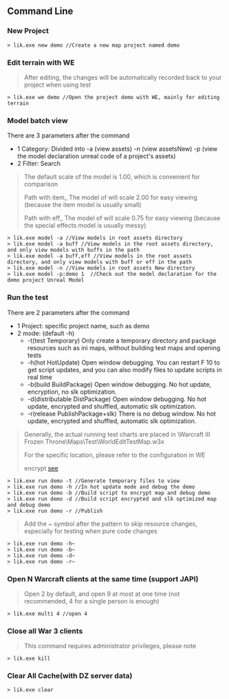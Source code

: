 ## Command Line

### New Project

```
> lik.exe new demo //Create a new map project named demo
```

### Edit terrain with WE

> After editing, the changes will be automatically recorded back to your project when using test

```
> lik.exe we demo //Open the project demo with WE, mainly for editing terrain
```

### Model batch view

There are 3 parameters after the command

* 1 Category: Divided into -a (view assets) -n (view assetsNew) -p (view the model declaration unreal code of a project's assets)
* 2 Filter: Search

> The default scale of the model is 1.00, which is convenient for comparison
> 
> Path with item_ The model of will scale 2.00 for easy viewing (because the item model is usually small)
>
> Path with eff_ The model of will scale 0.75 for easy viewing (because the special effects model is usually messy)

```
> lik.exe model -a //View models in root assets directory
> lik.exe model -a buff //View models in the root assets directory, and only view models with buffs in the path
> lik.exe model -a buff,eff //View models in the root assets directory, and only view models with buff or eff in the path
> lik.exe model -n //View models in root assets New directory
> lik.exe model -p:demo 1  //Check out the model declaration for the demo project Unreal Model
```

### Run the test

There are 2 parameters after the command

* 1 Project: specific project name, such as demo
* 2 mode: (default -h)
  * -t(test Temporary) Only create a temporary directory and package resources such as ini maps, without building test maps and opening tests
  * -h(hot HotUpdate) Open window debugging. You can restart F 10 to get script updates, and you can also modify files to update scripts in real time
  * -b(build BuildPackage) Open window debugging. No hot update, encryption, no slk optimization.
  * -d(distributable DistPackage) Open window debugging. No hot update, encrypted and shuffled, automatic slk optimization.
  * -r(release PublishPackage+slk) There is no debug window. No hot update, encrypted and shuffled, automatic slk optimization.

> Generally, the actual running test charts are placed in \Warcraft III Frozen Throne\Maps\Test\WorldEditTestMap.w3x
>
> For the specific location, please refer to the configuration in WE
>
> encrypt [see](https://lik.hunzsig.org/?p=other&n=encrypt)

```
> lik.exe run demo -t //Generate temporary files to view
> lik.exe run demo -h //In hot update mode and debug the demo
> lik.exe run demo -b //Build script to encrypt map and debug demo
> lik.exe run demo -d //Build script encrypted and slk optimized map and debug demo
> lik.exe run demo -r //Publish
```

> Add the ~ symbol after the pattern to skip resource changes, especially for testing when pure code changes

```
> lik.exe run demo -h~
> lik.exe run demo -b~
> lik.exe run demo -d~
> lik.exe run demo -r~
```

### Open N Warcraft clients at the same time (support JAPI)

> Open 2 by default, and open 9 at most at one time (not recommended, 4 for a single person is enough)

```
> lik.exe multi 4 //open 4
```

### Close all War 3 clients

> This command requires administrator privileges, please note

```
> lik.exe kill
```

### Clear All Cache(with DZ server data)

```
> lik.exe clear
```
